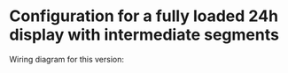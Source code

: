 # Configuration for a fully loaded 24h display with intermediate segments
Wiring diagram for this version:
![]()